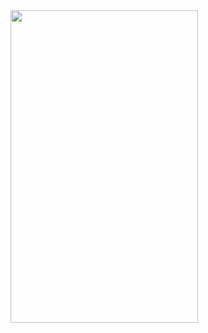 <img src=https://github.com/xturbofan/FloatingActionButton/blob/master/show.gif width="300" height="500">
